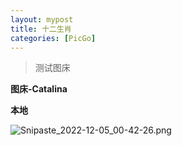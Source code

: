 ```yaml
---
layout: mypost
title: 十二生肖
categories: [PicGo]
---
```


> 测试图床

**图床-Catalina** 

**本地**

![Snipaste_2022-12-05_00-42-26.png](Snipaste_2022-12-05_00-42-26.png)
